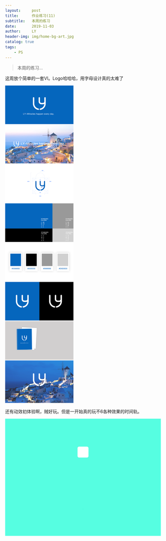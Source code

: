 ```yaml
---
layout:     post
title:      作业练习(11)
subtitle:   本周的练习
date:       2019-11-03
author:     LY
header-img: img/home-bg-art.jpg
catalog: true
tags:
    - PS
---
```


> 本周的练习... 

这周放个简单的一套VI。Logo哈哈哈，用字母设计真的太难了

![](/img/2019110301.png)

还有动效初体验啊，贼好玩。但是一开始真的玩不6各种效果的时间轨。

![](/img/2019110302.gif)



